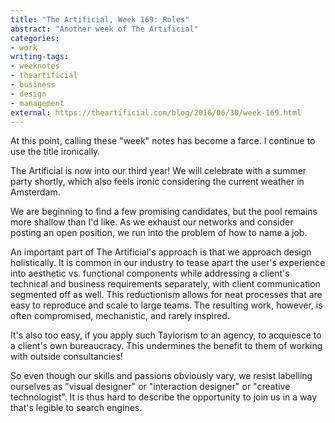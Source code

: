 ```yaml
---
title: "The Artificial, Week 169: Roles"
abstract: "Another week of The Artificial"
categories:
- work
writing-tags:
- weeknotes
- theartificial
- business
- design
- management
external: https://theartificial.com/blog/2016/06/30/week-169.html
---
```


At this point, calling these "week" notes has become a farce. I continue to use the title ironically.

The Artificial is now into our third year! We will celebrate with a summer party shortly, which also feels ironic considering the current weather in Amsterdam.

We are beginning to find a few promising candidates, but the pool remains more shallow than I'd like. As we exhaust our networks and consider posting an open position, we run into the problem of how to name a job.

An important part of The Artificial's approach is that we approach design holistically. It is common in our industry to tease apart the user's experience into aesthetic vs. functional components while addressing a client's technical and business requirements separately, with client communication segmented off as well. This reductionism allows for neat processes that are easy to reproduce and scale to large teams. The resulting work, however, is often compromised, mechanistic, and rarely inspired.

It's also too easy, if you apply such Taylorism to an agency, to acquiesce to a client's own bureaucracy. This undermines the benefit to them of working with outside consultancies!

So even though our skills and passions obviously vary, we resist labelling ourselves as "visual designer" or "interaction designer" or "creative technologist". It is thus hard to describe the opportunity to join us in a way that's legible to search engines.
